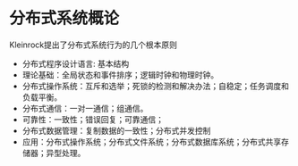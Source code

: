 # 分布式系统概论

Kleinrock提出了分布式系统行为的几个根本原则

* 分布式程序设计语言: 基本结构
* 理论基础：全局状态和事件排序；逻辑时钟和物理时钟。
* 分布式操作系统：互斥和选举；死锁的检测和解决办法；自稳定；任务调度和负载平衡。
* 分布式通信：一对一通信；组通信。
* 可靠性：一致性；错误回复；可靠通信；
* 分布式数据管理：复制数据的一致性；分布式并发控制
* 应用：分布式操作系统；分布式文件系统；分布式数据库系统；分布式共享存储器；异型处理。

